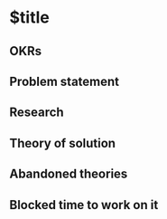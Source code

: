 # $title


## OKRs

## Problem statement

## Research

## Theory of solution

## Abandoned theories

## Blocked time to work on it
